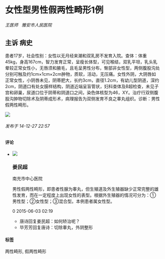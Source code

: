 # 女性型男性假两性畸形1例

###### 王医师   雅安市人民医院

## 主诉 病史

患者17岁，社会性别：女性以无月经来潮和双乳房不发育入院。查体：体重45kg，身高167cm，智力发育正常，呈瘦长体型，可见喉结，双乳平坦，乳头乳晕较正常女性小，无唇须和腋毛，且毛呈男性分布，臀部非女性型，两侧腹股沟处分别可触及约1cm×1cm×2cm肿物，质软，活动，无压痛。女性外阴，大阴唇如正常女性，小阴唇未见，阴蒂肥大，长约3cm，直径1.2cm，有幼儿型阴道，深约2cm，阴道口有处女膜样结构，阴道近端呈盲管状，妇科查体及B超检查，未见子宫和卵巢，尿道口位于阴蒂和阴道口之间，染色体核型为46，XY。治疗行双侧腹股沟肿物切除术及阴蒂成形术，病理报告为双侧发育不良之睾丸组织。诊断：男性假两性畸形。

![](http://imgs.s0.medlinker.net/casem/201412/27/141969224852781.jpg!w680)

###### 发布于 14-12-27 22:57

#### 评论

- ![](https://pub-med-avatar.medlinker.com/15355986413pjpocqy.jpg)
    
    ### 姜民超
    
    南充市中心医院
    
    男性假两性畸形，即患者性腺为睾丸，但生殖道及外生殖器缺少正常完整的雄性发育，而在一定程度上出现女性的表型。根据外生殖器的情况可分为：①男性型；②女性型；③混合型。本例患者属女性型。
    
    0 2015-06-03 02:19
    
    - 唐诗回复姜民超：如何矫治呢？
    - 毕芳芳回复唐诗：切除睾丸，外阴整形

#### 标签
两性畸形, 假两性畸形